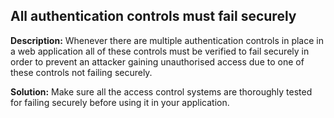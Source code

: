 
All authentication controls must fail securely
-------

**Description:**
Whenever there are multiple authentication controls in place in a web application all of these controls must be verified to fail securely in order to prevent an attacker gaining unauthorised access due to one of these controls not failing securely.


**Solution:**
Make sure all the access control systems are thoroughly tested for failing securely before using it in your application.

	